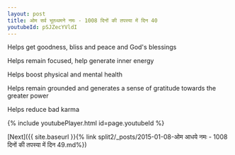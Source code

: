 ```yaml
---
layout: post
title: ओम सर्व भूतःथमने नमः - 1008 दिनों की तपस्या में दिन 40
youtubeId: pSJZecYVldI
---
```

 
 
Helps get goodness, bliss and peace and God's blessings
 
Helps remain focused, help generate inner energy 
 
Helps boost physical and mental health 
 
Helps remain grounded and generates a sense of gratitude towards the greater power 
 
Helps reduce bad karma
 
 
 
 


{% include youtubePlayer.html id=page.youtubeId %}
 
[Next]({{ site.baseurl }}{% link  split2/_posts/2015-01-08-ओम आधये नमः - 1008 दिनों की तपस्या में दिन 49.md%})
 
